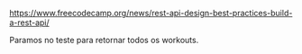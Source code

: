 https://www.freecodecamp.org/news/rest-api-design-best-practices-build-a-rest-api/

Paramos no teste para retornar todos os workouts.

